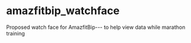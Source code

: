 # amazfitbip_watchface
Proposed watch face for AmazfitBip--- to help view data while marathon training
